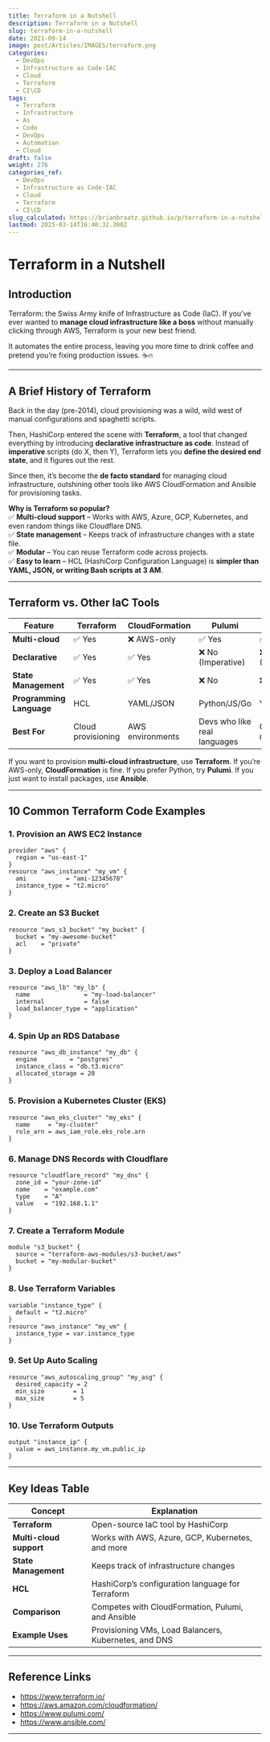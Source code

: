 ```yaml
---
title: Terraform in a Nutshell
description: Terraform in a Nutshell
slug: terraform-in-a-nutshell
date: 2021-09-14
image: post/Articles/IMAGES/terraform.png
categories:
  - DevOps
  - Infrastructure as Code-IAC
  - Cloud
  - Terraform
  - CI\CD
tags:
  - Terraform
  - Infrastructure
  - As
  - Code
  - DevOps
  - Automation
  - Cloud
draft: false
weight: 276
categories_ref:
  - DevOps
  - Infrastructure as Code-IAC
  - Cloud
  - Terraform
  - CI\CD
slug_calculated: https://brianbraatz.github.io/p/terraform-in-a-nutshell
lastmod: 2025-03-14T16:40:32.380Z
---
```

# Terraform in a Nutshell

## Introduction

Terraform: the Swiss Army knife of Infrastructure as Code (IaC). If you’ve ever wanted to **manage cloud infrastructure like a boss** without manually clicking through AWS, Terraform is your new best friend.

It automates the entire process, leaving you more time to drink coffee and pretend you’re fixing production issues. ☕🔥

<!-- 
In this article, we’ll cover:
- The **history** of Terraform
- How it stacks up against **competing and complementary tools**
- **10 super useful Terraform code examples**

So grab your YAML decoder ring, and let’s get started! 🚀
-->

***

## A Brief History of Terraform

Back in the day (pre-2014), cloud provisioning was a wild, wild west of manual configurations and spaghetti scripts.

Then, HashiCorp entered the scene with **Terraform**, a tool that changed everything by introducing **declarative infrastructure as code**. Instead of **imperative** scripts (do X, then Y), Terraform lets you **define the desired end state**, and it figures out the rest.

Since then, it’s become the **de facto standard** for managing cloud infrastructure, outshining other tools like AWS CloudFormation and Ansible for provisioning tasks.

**Why is Terraform so popular?**\
✅ **Multi-cloud support** – Works with AWS, Azure, GCP, Kubernetes, and even random things like Cloudflare DNS.\
✅ **State management** – Keeps track of infrastructure changes with a state file.\
✅ **Modular** – You can reuse Terraform code across projects.\
✅ **Easy to learn** – HCL (HashiCorp Configuration Language) is **simpler than YAML, JSON, or writing Bash scripts at 3 AM**.

***

## Terraform vs. Other IaC Tools

| Feature                  | Terraform          | CloudFormation   | Pulumi                       | Ansible                  |
| ------------------------ | ------------------ | ---------------- | ---------------------------- | ------------------------ |
| **Multi-cloud**          | ✅ Yes              | ❌ AWS-only       | ✅ Yes                        | ✅ Yes                    |
| **Declarative**          | ✅ Yes              | ✅ Yes            | ❌ No (Imperative)            | ❌ No (Imperative)        |
| **State Management**     | ✅ Yes              | ✅ Yes            | ❌ No                         | ❌ No                     |
| **Programming Language** | HCL                | YAML/JSON        | Python/JS/Go                 | YAML                     |
| **Best For**             | Cloud provisioning | AWS environments | Devs who like real languages | Configuration management |

If you want to provision **multi-cloud infrastructure**, use **Terraform**. If you’re AWS-only, **CloudFormation** is fine. If you prefer Python, try **Pulumi**. If you just want to install packages, use **Ansible**.

***

## 10 Common Terraform Code Examples

### 1. **Provision an AWS EC2 Instance**

```hcl
provider "aws" {
  region = "us-east-1"
}
resource "aws_instance" "my_vm" {
  ami           = "ami-12345678"
  instance_type = "t2.micro"
}
```

### 2. **Create an S3 Bucket**

```hcl
resource "aws_s3_bucket" "my_bucket" {
  bucket = "my-awesome-bucket"
  acl    = "private"
}
```

### 3. **Deploy a Load Balancer**

```hcl
resource "aws_lb" "my_lb" {
  name               = "my-load-balancer"
  internal           = false
  load_balancer_type = "application"
}
```

### 4. **Spin Up an RDS Database**

```hcl
resource "aws_db_instance" "my_db" {
  engine         = "postgres"
  instance_class = "db.t3.micro"
  allocated_storage = 20
}
```

### 5. **Provision a Kubernetes Cluster (EKS)**

```hcl
resource "aws_eks_cluster" "my_eks" {
  name     = "my-cluster"
  role_arn = aws_iam_role.eks_role.arn
}
```

### 6. **Manage DNS Records with Cloudflare**

```hcl
resource "cloudflare_record" "my_dns" {
  zone_id = "your-zone-id"
  name    = "example.com"
  type    = "A"
  value   = "192.168.1.1"
}
```

### 7. **Create a Terraform Module**

```hcl
module "s3_bucket" {
  source = "terraform-aws-modules/s3-bucket/aws"
  bucket = "my-modular-bucket"
}
```

### 8. **Use Terraform Variables**

```hcl
variable "instance_type" {
  default = "t2.micro"
}
resource "aws_instance" "my_vm" {
  instance_type = var.instance_type
}
```

### 9. **Set Up Auto Scaling**

```hcl
resource "aws_autoscaling_group" "my_asg" {
  desired_capacity = 2
  min_size        = 1
  max_size        = 5
}
```

### 10. **Use Terraform Outputs**

```hcl
output "instance_ip" {
  value = aws_instance.my_vm.public_ip
}
```

***

## Key Ideas Table

| Concept                 | Explanation                                           |
| ----------------------- | ----------------------------------------------------- |
| **Terraform**           | Open-source IaC tool by HashiCorp                     |
| **Multi-cloud support** | Works with AWS, Azure, GCP, Kubernetes, and more      |
| **State Management**    | Keeps track of infrastructure changes                 |
| **HCL**                 | HashiCorp’s configuration language for Terraform      |
| **Comparison**          | Competes with CloudFormation, Pulumi, and Ansible     |
| **Example Uses**        | Provisioning VMs, Load Balancers, Kubernetes, and DNS |

***

## Reference Links

* https://www.terraform.io/
* https://aws.amazon.com/cloudformation/
* https://www.pulumi.com/
* https://www.ansible.com/

***

<!-- 
## Conclusion

Terraform is **the ultimate tool** for managing cloud infrastructure at scale. Whether you’re deploying a simple **EC2 instance**, spinning up **Kubernetes clusters**, or automating **DNS management**, Terraform has your back. So go ahead, embrace automation, and let Terraform do the hard work while you take all the credit. 🚀
-->
